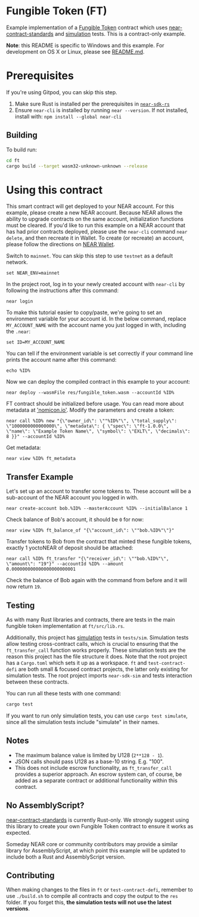 Fungible Token (FT)
===================

Example implementation of a [Fungible Token] contract which uses [near-contract-standards] and [simulation] tests. This is a contract-only example.

**Note**: this README is specific to Windows and this example. For development on OS X or Linux, please see [README.md](README.md).

  [Fungible Token]: https://nomicon.io/Standards/Tokens/FungibleTokenCore.html
  [near-contract-standards]: https://github.com/near/near-sdk-rs/tree/master/near-contract-standards
  [simulation]: https://github.com/near/near-sdk-rs/tree/master/near-sdk-sim

Prerequisites
=============

If you're using Gitpod, you can skip this step.

1. Make sure Rust is installed per the prerequisites in [`near-sdk-rs`](https://github.com/near/near-sdk-rs#pre-requisites)
2. Ensure `near-cli` is installed by running `near --version`. If not installed, install with: `npm install --global near-cli`

## Building

To build run:
```bash
cd ft
cargo build --target wasm32-unknown-unknown --release
```

Using this contract
===================

This smart contract will get deployed to your NEAR account. For this example, please create a new NEAR account. Because NEAR allows the ability to upgrade contracts on the same account, initialization functions must be cleared. If you'd like to run this example on a NEAR account that has had prior contracts deployed, please use the `near-cli` command `near delete`, and then recreate it in Wallet. To create (or recreate) an account, please follow the directions on [NEAR Wallet](https://wallet.near.org/).

Switch to `mainnet`. You can skip this step to use `testnet` as a default network.

    set NEAR_ENV=mainnet

In the project root, log in to your newly created account  with `near-cli` by following the instructions after this command:

    near login

To make this tutorial easier to copy/paste, we're going to set an environment variable for your account id. In the below command, replace `MY_ACCOUNT_NAME` with the account name you just logged in with, including the `.near`:

    set ID=MY_ACCOUNT_NAME

You can tell if the environment variable is set correctly if your command line prints the account name after this command:

    echo %ID%

Now we can deploy the compiled contract in this example to your account:

    near deploy --wasmFile res/fungible_token.wasm --accountId %ID%

FT contract should be initialized before usage. You can read more about metadata at ['nomicon.io'](https://nomicon.io/Standards/FungibleToken/Metadata.html#reference-level-explanation). Modify the parameters and create a token:

    near call %ID% new "{\"owner_id\": \""%ID%"\", \"total_supply\": \"1000000000000000\", \"metadata\": { \"spec\": \"ft-1.0.0\", \"name\": \"Example Token Name\", \"symbol\": \"EXLT\", \"decimals\": 8 }}" --accountId %ID%

Get metadata:

    near view %ID% ft_metadata


Transfer Example
---------------

Let's set up an account to transfer some tokens to. These account will be a sub-account of the NEAR account you logged in with.

    near create-account bob.%ID% --masterAccount %ID% --initialBalance 1

Check balance of Bob's account, it should be `0` for now:

    near view %ID% ft_balance_of "{\"account_id\": \""bob.%ID%"\"}"

Transfer tokens to Bob from the contract that minted these fungible tokens, exactly 1 yoctoNEAR of deposit should be attached:

    near call %ID% ft_transfer "{\"receiver_id\": \""bob.%ID%"\", \"amount\": "19"}" --accountId %ID% --amount 0.000000000000000000000001


Check the balance of Bob again with the command from before and it will now return `19`.

## Testing

As with many Rust libraries and contracts, there are tests in the main fungible token implementation at `ft/src/lib.rs`.

Additionally, this project has [simulation] tests in `tests/sim`. Simulation tests allow testing cross-contract calls, which is crucial to ensuring that the `ft_transfer_call` function works properly. These simulation tests are the reason this project has the file structure it does. Note that the root project has a `Cargo.toml` which sets it up as a workspace. `ft` and `test-contract-defi` are both small & focused contract projects, the latter only existing for simulation tests. The root project imports `near-sdk-sim` and tests interaction between these contracts.

You can run all these tests with one command:

```bash
cargo test
```

If you want to run only simulation tests, you can use `cargo test simulate`, since all the simulation tests include "simulate" in their names.


## Notes

 - The maximum balance value is limited by U128 (`2**128 - 1`).
 - JSON calls should pass U128 as a base-10 string. E.g. "100".
 - This does not include escrow functionality, as `ft_transfer_call` provides a superior approach. An escrow system can, of course, be added as a separate contract or additional functionality within this contract.

## No AssemblyScript?

[near-contract-standards] is currently Rust-only. We strongly suggest using this library to create your own Fungible Token contract to ensure it works as expected.

Someday NEAR core or community contributors may provide a similar library for AssemblyScript, at which point this example will be updated to include both a Rust and AssemblyScript version.

## Contributing

When making changes to the files in `ft` or `test-contract-defi`, remember to use `./build.sh` to compile all contracts and copy the output to the `res` folder. If you forget this, **the simulation tests will not use the latest versions**.

